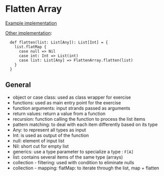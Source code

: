 # Flatten Array

[Example implementation](https://github.com/exercism/scala/blob/master/exercises/flatten-array/example.scala)

[Other implementation](https://scastie.scala-lang.org/OVTmCIofR5WrWsetxVpDGQ):
```
  def flatten(list: List[Any]): List[Int] = {
    list.flatMap {
      case null => Nil
      case int: Int => List(int)
      case list: List[Any] => FlattenArray.flatten(list)
    }
  }
```

## General

- object or case class: used as class wrapper for exercise
- functions: used as main entry point for the exercise
- function arguments: input strands passed as arguments
- return values: return a value from a function
- recursion: function calling the function to process the list items
- pattern matching: to deal with each item differently based on its type
- Any: to represent all types as input
- Int: is used as output of the function
- null: element of input list
- Nil: short cut for empty list
- generics: use a type parameter to specialize a type : `F[A]`
- list: contains several items of the same type (arrays)
- collection - filtering: used with condition to eliminate nulls
- collection - mapping: flatMap: to iterate through the list, map + flatten
